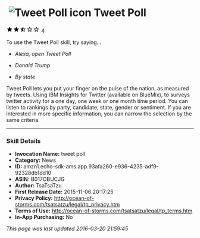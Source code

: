 # &nbsp;<img src="https://github.com/dale3h/alexa-skills-list/raw/master/skills/tweet-poll/B017OBUCJG/app_icon" alt="Tweet Poll icon" width="36"> Tweet Poll
![2.4 stars](../../../images/ic_star_black_18dp_1x.png)![2.4 stars](../../../images/ic_star_black_18dp_1x.png)![2.4 stars](../../../images/ic_star_half_black_18dp_1x.png)![2.4 stars](../../../images/ic_star_border_black_18dp_1x.png)![2.4 stars](../../../images/ic_star_border_black_18dp_1x.png) 4

To use the Tweet Poll skill, try saying...

* *Alexa, open Tweet Poll*

* *Donald Trump*

* *By state*

Tweet Poll lets you put your finger on the pulse of the nation, as measured by tweets. Using IBM Insights for Twitter (available on BlueMix), to surveys twitter activity for a one day, one week or one month time period. You can listen to rankings by party, candidate, state, gender or sentiment. If you are interested in more specific information, you can narrow the selection by the same criteria.

***

### Skill Details

* **Invocation Name:** tweet poll
* **Category:** News
* **ID:** amzn1.echo-sdk-ams.app.93afa260-e936-4235-adf9-92328db1dd10
* **ASIN:** B017OBUCJG
* **Author:** TsaTsaTzu
* **First Release Date:** 2015-11-06 20:17:25
* **Privacy Policy:** http://ocean-of-storms.com/tsatsatzu/legal/tp_privacy.htm
* **Terms of Use:** http://ocean-of-storms.com/tsatsatzu/legal/tp_terms.htm
* **In-App Purchasing:** No

*This page was last updated 2016-03-20 21:59:45*
